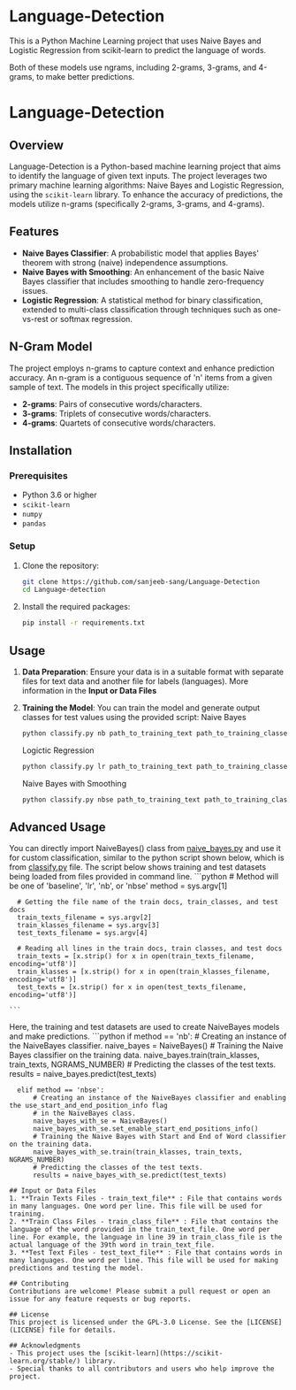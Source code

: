 # Language-Detection
This is a Python Machine Learning project that uses Naive Bayes and Logistic Regression from scikit-learn to predict the language of words.

Both of these models use ngrams, including 2-grams, 3-grams, and 4-grams, to make better predictions.


# Language-Detection

## Overview
Language-Detection is a Python-based machine learning project that aims to identify the language of given text inputs. The project leverages two primary machine learning algorithms: Naive Bayes and Logistic Regression, using the `scikit-learn` library. To enhance the accuracy of predictions, the models utilize n-grams (specifically 2-grams, 3-grams, and 4-grams).

## Features
- **Naive Bayes Classifier**: A probabilistic model that applies Bayes' theorem with strong (naive) independence assumptions.
- **Naive Bayes with Smoothing**: An enhancement of the basic Naive Bayes classifier that includes smoothing to handle zero-frequency issues.
- **Logistic Regression**: A statistical method for binary classification, extended to multi-class classification through techniques such as one-vs-rest or softmax regression.

## N-Gram Model
The project employs n-grams to capture context and enhance prediction accuracy. An n-gram is a contiguous sequence of 'n' items from a given sample of text. The models in this project specifically utilize:
- **2-grams**: Pairs of consecutive words/characters.
- **3-grams**: Triplets of consecutive words/characters.
- **4-grams**: Quartets of consecutive words/characters.

## Installation

### Prerequisites
- Python 3.6 or higher
- `scikit-learn`
- `numpy`
- `pandas`

### Setup
1. Clone the repository:
   ```bash
   git clone https://github.com/sanjeeb-sang/Language-Detection
   cd Language-detection
   ```

2. Install the required packages:
   ```bash
   pip install -r requirements.txt
   ```

## Usage
1. **Data Preparation**: Ensure your data is in a suitable format with separate files for text data and another file for labels (languages). More information in the **Input or Data Files**

2. **Training the Model**: You can train the model and generate output classes for test values using the provided script:
   Naive Bayes
   ```bash
   python classify.py nb path_to_training_text path_to_training_classes path_to_test_dataset
   ```
    Logictic Regression
   ```bash
   python classify.py lr path_to_training_text path_to_training_classes path_to_test_dataset
   ```
    Naive Bayes with Smoothing
   ```bash
   python classify.py nbse path_to_training_text path_to_training_classes path_to_test_dataset
   ```

## Advanced Usage
You can directly import NaiveBayes() class from [naive_bayes.py](naive_bayes.py) and use it for custom classification, similar to the python script shown below, which is from [classify.py](classify.py) file.
The script below shows training and test datasets being loaded from files provided in command line.
    ```python
      # Method will be one of 'baseline', 'lr', 'nb', or 'nbse'
      method = sys.argv[1]
  
      # Getting the file name of the train docs, train_classes, and test docs
      train_texts_filename = sys.argv[2]
      train_klasses_filename = sys.argv[3]
      test_texts_filename = sys.argv[4]
  
      # Reading all lines in the train docs, train classes, and test docs
      train_texts = [x.strip() for x in open(train_texts_filename, encoding='utf8')]
      train_klasses = [x.strip() for x in open(train_klasses_filename, encoding='utf8')]
      test_texts = [x.strip() for x in open(test_texts_filename, encoding='utf8')]

    ```
Here, the training and test datasets are used to create NaiveBayes models and make predictions.
     ```python
    if method == 'nb':
          # Creating an instance of the NaiveBayes classifier.
          naive_bayes = NaiveBayes()
          # Training the Naive Bayes classifier on the training data.
          naive_bayes.train(train_klasses, train_texts, NGRAMS_NUMBER)
          # Predicting the classes of the test texts.
          results = naive_bayes.predict(test_texts)
  
      elif method == 'nbse':
          # Creating an instance of the NaiveBayes classifier and enabling the use_start_and_end_position_info flag
          # in the NaiveBayes class.
          naive_bayes_with_se = NaiveBayes()
          naive_bayes_with_se.set_enable_start_end_positions_info()
          # Training the Naive Bayes with Start and End of Word classifier on the training data.
          naive_bayes_with_se.train(train_klasses, train_texts, NGRAMS_NUMBER)
          # Predicting the classes of the test texts.
          results = naive_bayes_with_se.predict(test_texts)
  ```
## Input or Data Files
1. **Train Texts Files - train_text_file** : File that contains words in many languages. One word per line. This file will be used for training.
2. **Train Class Files - train_class_file** : File that contains the language of the word provided in the train_text_file. One word per line. For example, the language in line 39 in train_class_file is the actual language of the 39th word in train_text_file.
3. **Test Text Files - test_text_file** : File that contains words in many languages. One word per line. This file will be used for making predictions and testing the model.
   
## Contributing
Contributions are welcome! Please submit a pull request or open an issue for any feature requests or bug reports.

## License
This project is licensed under the GPL-3.0 License. See the [LICENSE](LICENSE) file for details.

## Acknowledgments
- This project uses the [scikit-learn](https://scikit-learn.org/stable/) library.
- Special thanks to all contributors and users who help improve the project.
